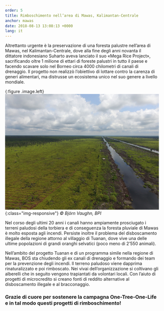 ```yaml
---
order: 5
title: Rimboschimento nell’area di Mawas, Kalimantan-Centrale
anchor: mawas
date: 2018-08-13 13:08:13 +0000
lang: it
---
```

Altrettanto urgente è la preservazione di una foresta palustre nell’area di Mawas, nel Kalimantan-Centrale, dove alla fine degli anni novanta il dittatore indonesiano Suharto aveva lanciato il suo «Mega Rice Project», sacrificando oltre 1 milione di ettari di foreste palustri in tutto il paese e facendo scavare solo nel Borneo circa 4000 chilometri di canali di drenaggio. Il progetto non realizzò l’obiettivo di lottare contro la carenza di generi alimentari, ma distrusse un ecosistema unico nel suo genere a livello mondiale.

{:figure .image.left}
![Kanäle](/gallery/full/2019/12/15/Foto1.JPG){:class="img-responsive"}
_&copy; Björn Vaughn, BPI_

Nel corso degli ultimi 20 anni i canali hanno ampiamente prosciugato i terreni paludosi della torbiera e di conseguenza la foresta pluviale di Mawas è molto esposta agli incendi. Persiste inoltre il problema del disboscamento illegale della regione attorno al villaggio di Tuanan, dove vive una delle ultime popolazioni di grandi oranghi selvatici (poco meno di 2’550 animali).

Nell’ambito del progetto Tuanan e di un programma simile nella regione di Mawas, BOS sta chiudendo gli ex canali di drenaggio e formando dei team per la prevenzione degli incendi. Il terreno paludoso viene dapprima rinaturalizzato e poi rimboscato. Nei vivai dell’organizzazione si coltivano gli alberelli che in seguito vengono trapiantati da volontari locali. Con l’aiuto di progetti di microcredito si creano fonti di reddito alternative al disboscamento illegale e al bracconaggio.

### Grazie di cuore per sostenere la campagna One-Tree-One-Life e in tal modo questi progetti di rimboschimento!